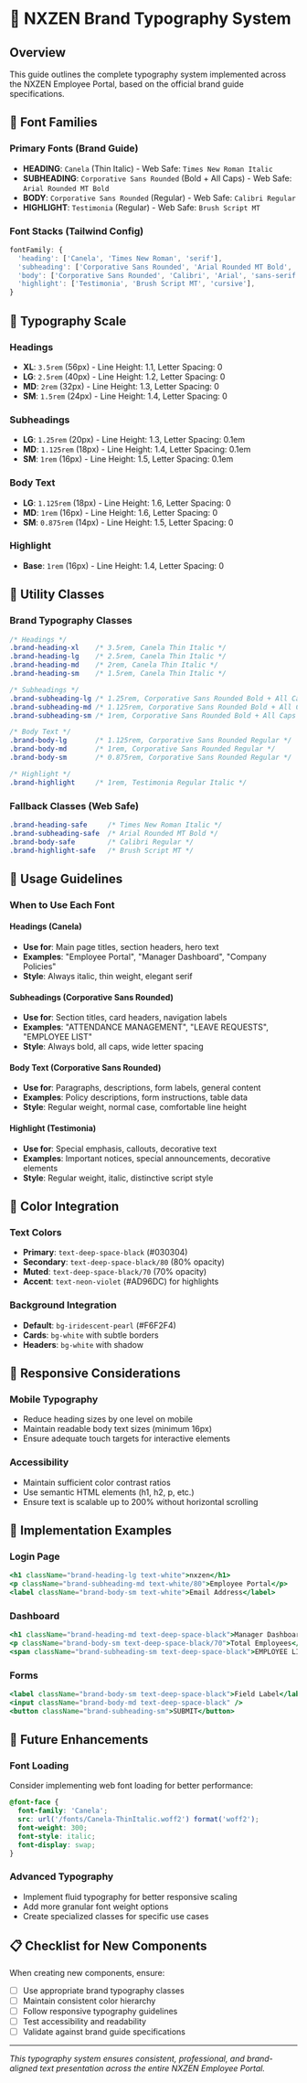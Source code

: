 # 🎨 NXZEN Brand Typography System

## Overview
This guide outlines the complete typography system implemented across the NXZEN Employee Portal, based on the official brand guide specifications.

## 📝 Font Families

### Primary Fonts (Brand Guide)
- **HEADING**: `Canela` (Thin Italic) - Web Safe: `Times New Roman Italic`
- **SUBHEADING**: `Corporative Sans Rounded` (Bold + All Caps) - Web Safe: `Arial Rounded MT Bold`
- **BODY**: `Corporative Sans Rounded` (Regular) - Web Safe: `Calibri Regular`
- **HIGHLIGHT**: `Testimonia` (Regular) - Web Safe: `Brush Script MT`

### Font Stacks (Tailwind Config)
```javascript
fontFamily: {
  'heading': ['Canela', 'Times New Roman', 'serif'],
  'subheading': ['Corporative Sans Rounded', 'Arial Rounded MT Bold', 'Arial', 'sans-serif'],
  'body': ['Corporative Sans Rounded', 'Calibri', 'Arial', 'sans-serif'],
  'highlight': ['Testimonia', 'Brush Script MT', 'cursive'],
}
```

## 🎯 Typography Scale

### Headings
- **XL**: `3.5rem` (56px) - Line Height: 1.1, Letter Spacing: 0
- **LG**: `2.5rem` (40px) - Line Height: 1.2, Letter Spacing: 0
- **MD**: `2rem` (32px) - Line Height: 1.3, Letter Spacing: 0
- **SM**: `1.5rem` (24px) - Line Height: 1.4, Letter Spacing: 0

### Subheadings
- **LG**: `1.25rem` (20px) - Line Height: 1.3, Letter Spacing: 0.1em
- **MD**: `1.125rem` (18px) - Line Height: 1.4, Letter Spacing: 0.1em
- **SM**: `1rem` (16px) - Line Height: 1.5, Letter Spacing: 0.1em

### Body Text
- **LG**: `1.125rem` (18px) - Line Height: 1.6, Letter Spacing: 0
- **MD**: `1rem` (16px) - Line Height: 1.6, Letter Spacing: 0
- **SM**: `0.875rem` (14px) - Line Height: 1.5, Letter Spacing: 0

### Highlight
- **Base**: `1rem` (16px) - Line Height: 1.4, Letter Spacing: 0

## 🎨 Utility Classes

### Brand Typography Classes
```css
/* Headings */
.brand-heading-xl    /* 3.5rem, Canela Thin Italic */
.brand-heading-lg    /* 2.5rem, Canela Thin Italic */
.brand-heading-md    /* 2rem, Canela Thin Italic */
.brand-heading-sm    /* 1.5rem, Canela Thin Italic */

/* Subheadings */
.brand-subheading-lg /* 1.25rem, Corporative Sans Rounded Bold + All Caps */
.brand-subheading-md /* 1.125rem, Corporative Sans Rounded Bold + All Caps */
.brand-subheading-sm /* 1rem, Corporative Sans Rounded Bold + All Caps */

/* Body Text */
.brand-body-lg       /* 1.125rem, Corporative Sans Rounded Regular */
.brand-body-md       /* 1rem, Corporative Sans Rounded Regular */
.brand-body-sm       /* 0.875rem, Corporative Sans Rounded Regular */

/* Highlight */
.brand-highlight     /* 1rem, Testimonia Regular Italic */
```

### Fallback Classes (Web Safe)
```css
.brand-heading-safe     /* Times New Roman Italic */
.brand-subheading-safe  /* Arial Rounded MT Bold */
.brand-body-safe        /* Calibri Regular */
.brand-highlight-safe   /* Brush Script MT */
```

## 🎯 Usage Guidelines

### When to Use Each Font

#### Headings (Canela)
- **Use for**: Main page titles, section headers, hero text
- **Examples**: "Employee Portal", "Manager Dashboard", "Company Policies"
- **Style**: Always italic, thin weight, elegant serif

#### Subheadings (Corporative Sans Rounded)
- **Use for**: Section titles, card headers, navigation labels
- **Examples**: "ATTENDANCE MANAGEMENT", "LEAVE REQUESTS", "EMPLOYEE LIST"
- **Style**: Always bold, all caps, wide letter spacing

#### Body Text (Corporative Sans Rounded)
- **Use for**: Paragraphs, descriptions, form labels, general content
- **Examples**: Policy descriptions, form instructions, table data
- **Style**: Regular weight, normal case, comfortable line height

#### Highlight (Testimonia)
- **Use for**: Special emphasis, callouts, decorative text
- **Examples**: Important notices, special announcements, decorative elements
- **Style**: Regular weight, italic, distinctive script style

## 🎨 Color Integration

### Text Colors
- **Primary**: `text-deep-space-black` (#030304)
- **Secondary**: `text-deep-space-black/80` (80% opacity)
- **Muted**: `text-deep-space-black/70` (70% opacity)
- **Accent**: `text-neon-violet` (#AD96DC) for highlights

### Background Integration
- **Default**: `bg-iridescent-pearl` (#F6F2F4)
- **Cards**: `bg-white` with subtle borders
- **Headers**: `bg-white` with shadow

## 📱 Responsive Considerations

### Mobile Typography
- Reduce heading sizes by one level on mobile
- Maintain readable body text sizes (minimum 16px)
- Ensure adequate touch targets for interactive elements

### Accessibility
- Maintain sufficient color contrast ratios
- Use semantic HTML elements (h1, h2, p, etc.)
- Ensure text is scalable up to 200% without horizontal scrolling

## 🔧 Implementation Examples

### Login Page
```jsx
<h1 className="brand-heading-lg text-white">nxzen</h1>
<p className="brand-subheading-md text-white/80">Employee Portal</p>
<label className="brand-body-sm text-white">Email Address</label>
```

### Dashboard
```jsx
<h1 className="brand-heading-md text-deep-space-black">Manager Dashboard</h1>
<p className="brand-body-sm text-deep-space-black/70">Total Employees</p>
<span className="brand-subheading-sm text-deep-space-black">EMPLOYEE LIST</span>
```

### Forms
```jsx
<label className="brand-body-sm text-deep-space-black">Field Label</label>
<input className="brand-body-md text-deep-space-black" />
<button className="brand-subheading-sm">SUBMIT</button>
```

## 🚀 Future Enhancements

### Font Loading
Consider implementing web font loading for better performance:
```css
@font-face {
  font-family: 'Canela';
  src: url('/fonts/Canela-ThinItalic.woff2') format('woff2');
  font-weight: 300;
  font-style: italic;
  font-display: swap;
}
```

### Advanced Typography
- Implement fluid typography for better responsive scaling
- Add more granular font weight options
- Create specialized classes for specific use cases

## 📋 Checklist for New Components

When creating new components, ensure:

- [ ] Use appropriate brand typography classes
- [ ] Maintain consistent color hierarchy
- [ ] Follow responsive typography guidelines
- [ ] Test accessibility and readability
- [ ] Validate against brand guide specifications

---

*This typography system ensures consistent, professional, and brand-aligned text presentation across the entire NXZEN Employee Portal.*
